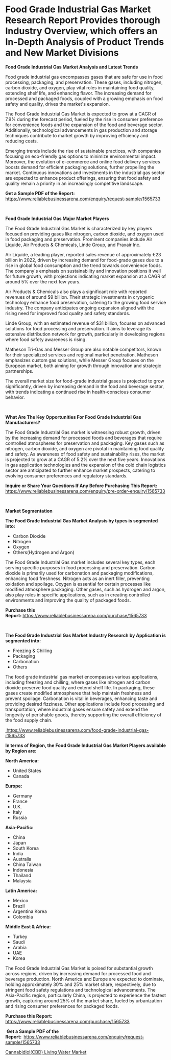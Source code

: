 <p><h1>Food Grade Industrial Gas Market Research Report Provides thorough Industry Overview, which offers an In-Depth Analysis of Product Trends and New Market Divisions</h1></p><p><strong>Food Grade Industrial Gas Market Analysis and Latest Trends</strong></p>
<p><p>Food grade industrial gas encompasses gases that are safe for use in food processing, packaging, and preservation. These gases, including nitrogen, carbon dioxide, and oxygen, play vital roles in maintaining food quality, extending shelf life, and enhancing flavor. The increasing demand for processed and packaged foods, coupled with a growing emphasis on food safety and quality, drives the market's expansion.</p><p>The Food Grade Industrial Gas Market is expected to grow at a CAGR of 7.9% during the forecast period, fueled by the rise in consumer preference for convenience foods and the expansion of the food and beverage sector. Additionally, technological advancements in gas production and storage techniques contribute to market growth by improving efficiency and reducing costs.</p><p>Emerging trends include the rise of sustainable practices, with companies focusing on eco-friendly gas options to minimize environmental impact. Moreover, the evolution of e-commerce and online food delivery services boosts demand for efficient packaging solutions, further propelling the market. Continuous innovations and investments in the industrial gas sector are expected to enhance product offerings, ensuring that food safety and quality remain a priority in an increasingly competitive landscape.</p></p>
<p><strong>Get a Sample PDF of the Report:&nbsp;</strong> <a href="https://www.reliablebusinessarena.com/enquiry/request-sample/1565733?utm_campaign=2988&utm_medium=2&utm_source=Github&utm_content=ia&utm_term=07042025&utm_id=food-grade-industrial-gas">https://www.reliablebusinessarena.com/enquiry/request-sample/1565733</a></p>
<p>&nbsp;</p>
<p><strong>Food Grade Industrial Gas Major Market Players</strong></p>
<p><p>The Food Grade Industrial Gas Market is characterized by key players focused on providing gases like nitrogen, carbon dioxide, and oxygen used in food packaging and preservation. Prominent companies include Air Liquide, Air Products & Chemicals, Linde Group, and Praxair Inc. </p><p>Air Liquide, a leading player, reported sales revenue of approximately €23 billion in 2022, driven by increasing demand for food-grade gases due to a rise in global food consumption and the trend towards convenience foods. The company's emphasis on sustainability and innovation positions it well for future growth, with projections indicating market expansion at a CAGR of around 5% over the next few years.</p><p>Air Products & Chemicals also plays a significant role with reported revenues of around $9 billion. Their strategic investments in cryogenic technology enhance food preservation, catering to the growing food service industry. The company anticipates ongoing expansion aligned with the rising need for improved food quality and safety standards.</p><p>Linde Group, with an estimated revenue of $31 billion, focuses on advanced solutions for food processing and preservation. It aims to leverage its extensive distribution network for growth, particularly in developing regions where food safety awareness is rising.</p><p>Matheson Tri-Gas and Messer Group are also notable competitors, known for their specialized services and regional market penetration. Matheson emphasizes custom gas solutions, while Messer Group focuses on the European market, both aiming for growth through innovation and strategic partnerships.</p><p>The overall market size for food-grade industrial gases is projected to grow significantly, driven by increasing demand in the food and beverage sector, with trends indicating a continued rise in health-conscious consumer behavior.</p></p>
<p>&nbsp;</p>
<p><strong>What Are The Key Opportunities For Food Grade Industrial Gas Manufacturers?</strong></p>
<p><p>The Food Grade Industrial Gas market is witnessing robust growth, driven by the increasing demand for processed foods and beverages that require controlled atmospheres for preservation and packaging. Key gases such as nitrogen, carbon dioxide, and oxygen are pivotal in maintaining food quality and safety. As awareness of food safety and sustainability rises, the market is projected to grow at a CAGR of 5.2% over the next five years. Innovations in gas application technologies and the expansion of the cold chain logistics sector are anticipated to further enhance market prospects, catering to evolving consumer preferences and regulatory standards.</p></p>
<p><strong>Inquire or Share Your Questions If Any Before Purchasing This Report:</strong> <a href="https://www.reliablebusinessarena.com/enquiry/pre-order-enquiry/1565733?utm_campaign=2988&utm_medium=2&utm_source=Github&utm_content=ia&utm_term=07042025&utm_id=food-grade-industrial-gas">https://www.reliablebusinessarena.com/enquiry/pre-order-enquiry/1565733</a></p>
<p>&nbsp;</p>
<p><strong>Market Segmentation</strong></p>
<p><strong>The Food Grade Industrial Gas Market Analysis by types is segmented into:</strong></p>
<p><ul><li>Carbon Dioxide</li><li>Nitrogen</li><li>Oxygen</li><li>Others(Hydrogen and Argon)</li></ul></p>
<p><p>The Food Grade Industrial Gas market includes several key types, each serving specific purposes in food processing and preservation. Carbon dioxide is primarily used for carbonation and packaging modifications, enhancing food freshness. Nitrogen acts as an inert filler, preventing oxidation and spoilage. Oxygen is essential for certain processes like modified atmosphere packaging. Other gases, such as hydrogen and argon, also play roles in specific applications, such as in creating controlled environments and improving the quality of packaged foods.</p></p>
<p><strong>Purchase this Report:&nbsp;</strong><a href="https://www.reliablebusinessarena.com/purchase/1565733?utm_campaign=2988&utm_medium=2&utm_source=Github&utm_content=ia&utm_term=07042025&utm_id=food-grade-industrial-gas">https://www.reliablebusinessarena.com/purchase/1565733</a></p>
<p>&nbsp;</p>
<p><strong>The Food Grade Industrial Gas Market Industry Research by Application is segmented into:</strong></p>
<p><ul><li>Freezing & Chilling</li><li>Packaging</li><li>Carbonation</li><li>Others</li></ul></p>
<p><p>The food grade industrial gas market encompasses various applications, including freezing and chilling, where gases like nitrogen and carbon dioxide preserve food quality and extend shelf life. In packaging, these gases create modified atmospheres that help maintain freshness and prevent spoilage. Carbonation is vital in beverages, enhancing taste and providing desired fizziness. Other applications include food processing and transportation, where industrial gases ensure safety and extend the longevity of perishable goods, thereby supporting the overall efficiency of the food supply chain.</p></p>
<p><a href="https://www.reliablebusinessarena.com/food-grade-industrial-gas-r1565733?utm_campaign=2988&utm_medium=2&utm_source=Github&utm_content=ia&utm_term=07042025&utm_id=food-grade-industrial-gas">&nbsp;https://www.reliablebusinessarena.com/food-grade-industrial-gas-r1565733</a></p>
<p><strong>In terms of Region, the Food Grade Industrial Gas Market Players available by Region are:</strong></p>
<p>
    <p> <strong> North America: </strong>
        <ul>
            <li>United States</li>
            <li>Canada</li>
        </ul>
        </p> 
    <p> <strong> Europe: </strong>
        <ul>
            <li>Germany</li>
            <li>France</li>
            <li>U.K.</li>
            <li>Italy</li>
            <li>Russia</li>
        </ul>
        </p> 
    <p> <strong> Asia-Pacific: </strong>
        <ul>
            <li>China</li>
            <li>Japan</li>
            <li>South Korea</li>
            <li>India</li>
            <li>Australia</li>
            <li>China Taiwan</li>
            <li>Indonesia</li>
            <li>Thailand</li>
            <li>Malaysia</li>
        </ul>
        </p> 
    <p> <strong> Latin America: </strong>
        <ul>
            <li>Mexico</li>
            <li>Brazil</li>
            <li>Argentina Korea</li>
            <li>Colombia</li>
        </ul>
        </p> 
    <p> <strong> Middle East & Africa: </strong>
        <ul>
            <li>Turkey</li>
            <li>Saudi</li>
            <li>Arabia</li>
            <li>UAE</li>
            <li>Korea</li>
        </ul>
    </p>
    </p>
<p><p>The Food Grade Industrial Gas Market is poised for substantial growth across regions, driven by increasing demand for processed food and beverage production. North America and Europe are expected to dominate, holding approximately 30% and 25% market share, respectively, due to stringent food safety regulations and technological advancements. The Asia-Pacific region, particularly China, is projected to experience the fastest growth, capturing around 25% of the market share, fueled by urbanization and rising consumer preferences for packaged foods.</p></p>
<p><strong>Purchase this Report: </strong><a href="https://www.reliablebusinessarena.com/purchase/1565733?utm_campaign=2988&utm_medium=2&utm_source=Github&utm_content=ia&utm_term=07042025&utm_id=food-grade-industrial-gas">https://www.reliablebusinessarena.com/purchase/1565733</a></p>
<p>&nbsp;<strong>Get a Sample PDF of the Report:&nbsp;&nbsp;</strong><a href="https://www.reliablebusinessarena.com/enquiry/request-sample/1565733?utm_campaign=2988&utm_medium=2&utm_source=Github&utm_content=ia&utm_term=07042025&utm_id=food-grade-industrial-gas">https://www.reliablebusinessarena.com/enquiry/request-sample/1565733</a></p>
<p><strong></strong></p>
<p><p><a href="https://github.com/pidlisseas/Market-Research-Report-List-1/blob/main/cannabidiolcbd-living-water-market.md?utm_campaign=2988&utm_medium=2&utm_source=Github&utm_content=ia&utm_term=07042025&utm_id=food-grade-industrial-gas">Cannabidiol(CBD) Living Water Market</a></p></p>